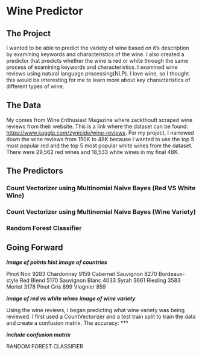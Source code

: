# Wine Predictor

## The Project

I wanted to be able to predict the variety of wine based on it’s description by examining keywords and characteristics of the wine. I also created a predictor that predicts whether the wine is red or white through the same process of examining keywords and characteristics. I examined wine reviews using natural language processing(NLP). I love wine, so I thought this would be interesting for me to learn more about key characteristics of different types of wine. 


## The Data

My comes from Wine Enthusiast Magazine where zackthoutt scraped wine reviews from their website. This is a link where the dataset can be found: https://www.kaggle.com/zynicide/wine-reviews. For my project, I narrowed down the wine reviews from 150K to 48K because I wanted to use the top 5 most popular red and the top 5 most popular white wines from the dataset. There were 29,562 red wines and 18,533 white wines in my final 48K. 

## The Predictors

### Count Vectorizer using Multinomial Naive Bayes (Red VS White Wine)

### Count Vectorizer using Multinomial Naive Bayes (Wine Variety)



### Random Forest Classifier

## Going Forward



***image of points hist***
***image of countries***



Pinot Noir                  9283
Chardonnay                  9159
Cabernet Sauvignon          8270
Bordeaux-style Red Blend    5170
Sauvignon Blanc             4033
Syrah                       3661
Riesling                    3583
Merlot                      3178
Pinot Gris                   899
Viognier                     859

***image of red vs white wines***
***image of wine variety***

Using the wine reviews, I began predicting what wine variety was being reviewed. I first used a CountVectorizer and a test train split to train the data and create a confusion matrix. 
The accuracy: ***

***include confusion matrix***


RANDOM FOREST CLASSIFIER
